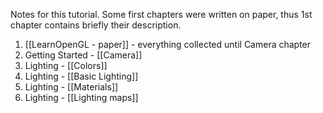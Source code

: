 Notes for this tutorial. Some first chapters were written on paper, thus 1st chapter contains briefly their description.

1. [[LearnOpenGL - paper]] - everything collected until Camera chapter
2. Getting Started - [[Camera]]
3. Lighting - [[Colors]]
4. Lighting - [[Basic Lighting]]
5. Lighting - [[Materials]]
6. Lighting - [[Lighting maps]]
